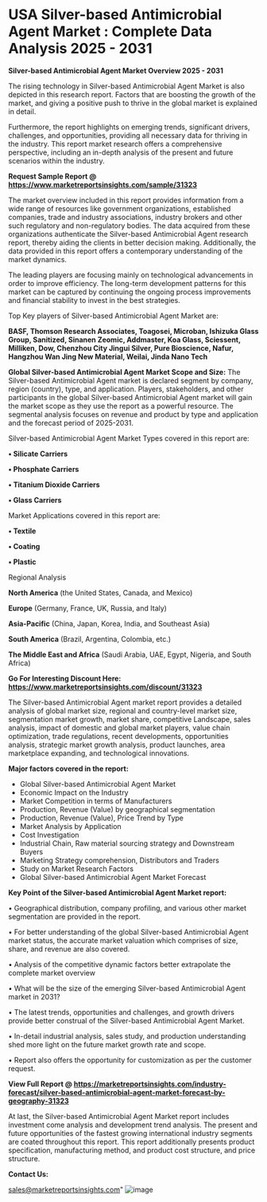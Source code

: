  # USA Silver-based Antimicrobial Agent Market : Complete Data Analysis 2025 - 2031

<Strong> Silver-based Antimicrobial Agent Market Overview 2025 - 2031</strong>

The rising technology in Silver-based Antimicrobial Agent Market is also depicted in this research report. Factors that are boosting the growth of the market, and giving a positive push to thrive in the global market is explained in detail.

Furthermore, the report highlights on emerging trends, significant drivers, challenges, and opportunities, providing all necessary data for thriving in the industry. This report market research offers a comprehensive perspective, including an in-depth analysis of the present and future scenarios within the industry.

<strong>Request Sample Report @ <a href=https://www.marketreportsinsights.com/sample/31323>https://www.marketreportsinsights.com/sample/31323</a></strong>

The market overview included in this report provides information from a wide range of resources like government organizations, established companies, trade and industry associations, industry brokers and other such regulatory and non-regulatory bodies. The data acquired from these organizations authenticate the Silver-based Antimicrobial Agent research report, thereby aiding the clients in better decision making. Additionally, the data provided in this report offers a contemporary understanding of the market dynamics.

The leading players are focusing mainly on technological advancements in order to improve efficiency. The long-term development patterns for this market can be captured by continuing the ongoing process improvements and financial stability to invest in the best strategies.

Top Key players of Silver-based Antimicrobial Agent Market are:

<strong>BASF, Thomson Research Associates, Toagosei, Microban, Ishizuka Glass Group, Sanitized, Sinanen Zeomic, Addmaster, Koa Glass, Sciessent, Milliken, Dow, Chenzhou City Jingui Silver, Pure Bioscience, Nafur, Hangzhou Wan Jing New Material, Weilai, Jinda Nano Tech</strong>

<strong><b>Global Silver-based Antimicrobial Agent Market Scope and Size:</b></strong>
The Silver-based Antimicrobial Agent market is declared segment by company, region (country), type, and application. Players, stakeholders, and other participants in the global Silver-based Antimicrobial Agent market will gain the market scope as they use the report as a powerful resource. The segmental analysis focuses on revenue and product by type and application and the forecast period of 2025-2031.

Silver-based Antimicrobial Agent Market Types covered in this report are:

<strong>• Silicate Carriers

• Phosphate Carriers

• Titanium Dioxide Carriers

• Glass Carriers</strong>

Market Applications covered in this report are:

<strong>• Textile

• Coating

• Plastic</strong> 

Regional Analysis

<strong>North America</strong> (the United States, Canada, and Mexico)

<strong>Europe</strong> (Germany, France, UK, Russia, and Italy)

<strong>Asia-Pacific</strong> (China, Japan, Korea, India, and Southeast Asia)

<strong>South America</strong> (Brazil, Argentina, Colombia, etc.)

<strong>The Middle East and Africa</strong> (Saudi Arabia, UAE, Egypt, Nigeria, and South Africa)

<strong>Go For Interesting Discount Here: <a href=https://www.marketreportsinsights.com/discount/31323>https://www.marketreportsinsights.com/discount/31323</a></strong>

The Silver-based Antimicrobial Agent market report provides a detailed analysis of global market size, regional and country-level market size, segmentation market growth, market share, competitive Landscape, sales analysis, impact of domestic and global market players, value chain optimization, trade regulations, recent developments, opportunities analysis, strategic market growth analysis, product launches, area marketplace expanding, and technological innovations.

<strong><b>Major factors covered in the report:</b></strong>
<ul>
  <li>Global Silver-based Antimicrobial Agent Market </li>
  <li>Economic Impact on the Industry</li>
  <li>Market Competition in terms of Manufacturers</li>
  <li>Production, Revenue (Value) by geographical segmentation</li>
  <li>Production, Revenue (Value), Price Trend by Type</li>
  <li>Market Analysis by Application</li>
  <li>Cost Investigation</li>
  <li>Industrial Chain, Raw material sourcing strategy and Downstream Buyers</li>
  <li>Marketing Strategy comprehension, Distributors and Traders</li>
  <li>Study on Market Research Factors</li>
  <li>Global Silver-based Antimicrobial Agent Market Forecast</li>
</ul>

<strong><b>Key Point of the Silver-based Antimicrobial Agent Market report:</b></strong>

• Geographical distribution, company profiling, and various other market segmentation are provided in the report.

• For better understanding of the global Silver-based Antimicrobial Agent market status, the accurate market valuation which comprises of size, share, and revenue are also covered.

• Analysis of the competitive dynamic factors better extrapolate the complete market overview

• What will be the size of the emerging Silver-based Antimicrobial Agent market in 2031?

• The latest trends, opportunities and challenges, and growth drivers provide better construal of the Silver-based Antimicrobial Agent Market.

• In-detail industrial analysis, sales study, and production understanding shed more light on the future market growth rate and scope.

• Report also offers the opportunity for customization as per the customer request.

<strong><b>View Full Report @ <a href=https://marketreportsinsights.com/industry-forecast/silver-based-antimicrobial-agent-market-forecast-by-geography-31323>https://marketreportsinsights.com/industry-forecast/silver-based-antimicrobial-agent-market-forecast-by-geography-31323</a></b></strong>


At last, the Silver-based Antimicrobial Agent Market report includes investment come analysis and development trend analysis. The present and future opportunities of the fastest growing international industry segments are coated throughout this report. This report additionally presents product specification, manufacturing method, and product cost structure, and price structure.

<strong>Contact Us:</strong>

sales@marketreportsinsights.com"
![image](https://github.com/user-attachments/assets/7b7a647b-feb2-47b3-a83a-826ca97c933d)
